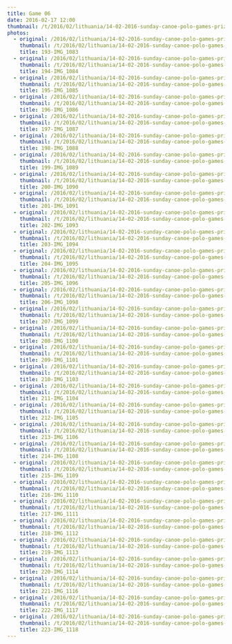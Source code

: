 ```yaml
---
title: Game 06
date: 2016-02-17 12:00
thumbnail: /t/2016/02/lithuania/14-02-2016-sunday-canoe-polo-games-prize-giving/game-06/193-img_1083.jpg
photos:
  - original: /2016/02/lithuania/14-02-2016-sunday-canoe-polo-games-prize-giving/game-06/193-img_1083.jpg
    thumbnail: /t/2016/02/lithuania/14-02-2016-sunday-canoe-polo-games-prize-giving/game-06/193-img_1083.jpg
    title: 193-IMG_1083
  - original: /2016/02/lithuania/14-02-2016-sunday-canoe-polo-games-prize-giving/game-06/194-img_1084.jpg
    thumbnail: /t/2016/02/lithuania/14-02-2016-sunday-canoe-polo-games-prize-giving/game-06/194-img_1084.jpg
    title: 194-IMG_1084
  - original: /2016/02/lithuania/14-02-2016-sunday-canoe-polo-games-prize-giving/game-06/195-img_1085.jpg
    thumbnail: /t/2016/02/lithuania/14-02-2016-sunday-canoe-polo-games-prize-giving/game-06/195-img_1085.jpg
    title: 195-IMG_1085
  - original: /2016/02/lithuania/14-02-2016-sunday-canoe-polo-games-prize-giving/game-06/196-img_1086.jpg
    thumbnail: /t/2016/02/lithuania/14-02-2016-sunday-canoe-polo-games-prize-giving/game-06/196-img_1086.jpg
    title: 196-IMG_1086
  - original: /2016/02/lithuania/14-02-2016-sunday-canoe-polo-games-prize-giving/game-06/197-img_1087.jpg
    thumbnail: /t/2016/02/lithuania/14-02-2016-sunday-canoe-polo-games-prize-giving/game-06/197-img_1087.jpg
    title: 197-IMG_1087
  - original: /2016/02/lithuania/14-02-2016-sunday-canoe-polo-games-prize-giving/game-06/198-img_1088.jpg
    thumbnail: /t/2016/02/lithuania/14-02-2016-sunday-canoe-polo-games-prize-giving/game-06/198-img_1088.jpg
    title: 198-IMG_1088
  - original: /2016/02/lithuania/14-02-2016-sunday-canoe-polo-games-prize-giving/game-06/199-img_1089.jpg
    thumbnail: /t/2016/02/lithuania/14-02-2016-sunday-canoe-polo-games-prize-giving/game-06/199-img_1089.jpg
    title: 199-IMG_1089
  - original: /2016/02/lithuania/14-02-2016-sunday-canoe-polo-games-prize-giving/game-06/200-img_1090.jpg
    thumbnail: /t/2016/02/lithuania/14-02-2016-sunday-canoe-polo-games-prize-giving/game-06/200-img_1090.jpg
    title: 200-IMG_1090
  - original: /2016/02/lithuania/14-02-2016-sunday-canoe-polo-games-prize-giving/game-06/201-img_1091.jpg
    thumbnail: /t/2016/02/lithuania/14-02-2016-sunday-canoe-polo-games-prize-giving/game-06/201-img_1091.jpg
    title: 201-IMG_1091
  - original: /2016/02/lithuania/14-02-2016-sunday-canoe-polo-games-prize-giving/game-06/202-img_1093.jpg
    thumbnail: /t/2016/02/lithuania/14-02-2016-sunday-canoe-polo-games-prize-giving/game-06/202-img_1093.jpg
    title: 202-IMG_1093
  - original: /2016/02/lithuania/14-02-2016-sunday-canoe-polo-games-prize-giving/game-06/203-img_1094.jpg
    thumbnail: /t/2016/02/lithuania/14-02-2016-sunday-canoe-polo-games-prize-giving/game-06/203-img_1094.jpg
    title: 203-IMG_1094
  - original: /2016/02/lithuania/14-02-2016-sunday-canoe-polo-games-prize-giving/game-06/204-img_1095.jpg
    thumbnail: /t/2016/02/lithuania/14-02-2016-sunday-canoe-polo-games-prize-giving/game-06/204-img_1095.jpg
    title: 204-IMG_1095
  - original: /2016/02/lithuania/14-02-2016-sunday-canoe-polo-games-prize-giving/game-06/205-img_1096.jpg
    thumbnail: /t/2016/02/lithuania/14-02-2016-sunday-canoe-polo-games-prize-giving/game-06/205-img_1096.jpg
    title: 205-IMG_1096
  - original: /2016/02/lithuania/14-02-2016-sunday-canoe-polo-games-prize-giving/game-06/206-img_1098.jpg
    thumbnail: /t/2016/02/lithuania/14-02-2016-sunday-canoe-polo-games-prize-giving/game-06/206-img_1098.jpg
    title: 206-IMG_1098
  - original: /2016/02/lithuania/14-02-2016-sunday-canoe-polo-games-prize-giving/game-06/207-img_1099.jpg
    thumbnail: /t/2016/02/lithuania/14-02-2016-sunday-canoe-polo-games-prize-giving/game-06/207-img_1099.jpg
    title: 207-IMG_1099
  - original: /2016/02/lithuania/14-02-2016-sunday-canoe-polo-games-prize-giving/game-06/208-img_1100.jpg
    thumbnail: /t/2016/02/lithuania/14-02-2016-sunday-canoe-polo-games-prize-giving/game-06/208-img_1100.jpg
    title: 208-IMG_1100
  - original: /2016/02/lithuania/14-02-2016-sunday-canoe-polo-games-prize-giving/game-06/209-img_1101.jpg
    thumbnail: /t/2016/02/lithuania/14-02-2016-sunday-canoe-polo-games-prize-giving/game-06/209-img_1101.jpg
    title: 209-IMG_1101
  - original: /2016/02/lithuania/14-02-2016-sunday-canoe-polo-games-prize-giving/game-06/210-img_1103.jpg
    thumbnail: /t/2016/02/lithuania/14-02-2016-sunday-canoe-polo-games-prize-giving/game-06/210-img_1103.jpg
    title: 210-IMG_1103
  - original: /2016/02/lithuania/14-02-2016-sunday-canoe-polo-games-prize-giving/game-06/211-img_1104.jpg
    thumbnail: /t/2016/02/lithuania/14-02-2016-sunday-canoe-polo-games-prize-giving/game-06/211-img_1104.jpg
    title: 211-IMG_1104
  - original: /2016/02/lithuania/14-02-2016-sunday-canoe-polo-games-prize-giving/game-06/212-img_1105.jpg
    thumbnail: /t/2016/02/lithuania/14-02-2016-sunday-canoe-polo-games-prize-giving/game-06/212-img_1105.jpg
    title: 212-IMG_1105
  - original: /2016/02/lithuania/14-02-2016-sunday-canoe-polo-games-prize-giving/game-06/213-img_1106.jpg
    thumbnail: /t/2016/02/lithuania/14-02-2016-sunday-canoe-polo-games-prize-giving/game-06/213-img_1106.jpg
    title: 213-IMG_1106
  - original: /2016/02/lithuania/14-02-2016-sunday-canoe-polo-games-prize-giving/game-06/214-img_1108.jpg
    thumbnail: /t/2016/02/lithuania/14-02-2016-sunday-canoe-polo-games-prize-giving/game-06/214-img_1108.jpg
    title: 214-IMG_1108
  - original: /2016/02/lithuania/14-02-2016-sunday-canoe-polo-games-prize-giving/game-06/215-img_1109.jpg
    thumbnail: /t/2016/02/lithuania/14-02-2016-sunday-canoe-polo-games-prize-giving/game-06/215-img_1109.jpg
    title: 215-IMG_1109
  - original: /2016/02/lithuania/14-02-2016-sunday-canoe-polo-games-prize-giving/game-06/216-img_1110.jpg
    thumbnail: /t/2016/02/lithuania/14-02-2016-sunday-canoe-polo-games-prize-giving/game-06/216-img_1110.jpg
    title: 216-IMG_1110
  - original: /2016/02/lithuania/14-02-2016-sunday-canoe-polo-games-prize-giving/game-06/217-img_1111.jpg
    thumbnail: /t/2016/02/lithuania/14-02-2016-sunday-canoe-polo-games-prize-giving/game-06/217-img_1111.jpg
    title: 217-IMG_1111
  - original: /2016/02/lithuania/14-02-2016-sunday-canoe-polo-games-prize-giving/game-06/218-img_1112.jpg
    thumbnail: /t/2016/02/lithuania/14-02-2016-sunday-canoe-polo-games-prize-giving/game-06/218-img_1112.jpg
    title: 218-IMG_1112
  - original: /2016/02/lithuania/14-02-2016-sunday-canoe-polo-games-prize-giving/game-06/219-img_1113.jpg
    thumbnail: /t/2016/02/lithuania/14-02-2016-sunday-canoe-polo-games-prize-giving/game-06/219-img_1113.jpg
    title: 219-IMG_1113
  - original: /2016/02/lithuania/14-02-2016-sunday-canoe-polo-games-prize-giving/game-06/220-img_1114.jpg
    thumbnail: /t/2016/02/lithuania/14-02-2016-sunday-canoe-polo-games-prize-giving/game-06/220-img_1114.jpg
    title: 220-IMG_1114
  - original: /2016/02/lithuania/14-02-2016-sunday-canoe-polo-games-prize-giving/game-06/221-img_1116.jpg
    thumbnail: /t/2016/02/lithuania/14-02-2016-sunday-canoe-polo-games-prize-giving/game-06/221-img_1116.jpg
    title: 221-IMG_1116
  - original: /2016/02/lithuania/14-02-2016-sunday-canoe-polo-games-prize-giving/game-06/222-img_1117.jpg
    thumbnail: /t/2016/02/lithuania/14-02-2016-sunday-canoe-polo-games-prize-giving/game-06/222-img_1117.jpg
    title: 222-IMG_1117
  - original: /2016/02/lithuania/14-02-2016-sunday-canoe-polo-games-prize-giving/game-06/223-img_1118.jpg
    thumbnail: /t/2016/02/lithuania/14-02-2016-sunday-canoe-polo-games-prize-giving/game-06/223-img_1118.jpg
    title: 223-IMG_1118
---
```

